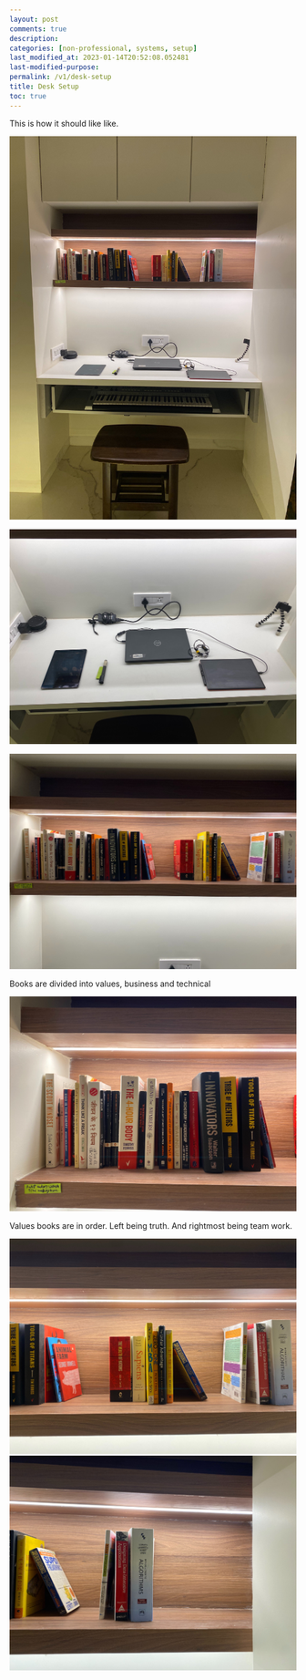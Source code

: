 ```yaml
---
layout: post
comments: true
description: 
categories: [non-professional, systems, setup]
last_modified_at: 2023-01-14T20:52:08.052481
last-modified-purpose: 
permalink: /v1/desk-setup
title: Desk Setup
toc: true
---
```


This is how it should like like.

![](/images/v1-desk-setup/1.jpeg)

![](/images/v1-desk-setup/2.jpeg)

![](/images/v1-desk-setup/3.jpeg)


Books are divided into values, business and technical

![](/images/v1-desk-setup/4.jpeg)

Values books are in order. Left being truth. And rightmost being team work.

![](/images/v1-desk-setup/5.jpeg)
![](/images/v1-desk-setup/6.jpeg)



